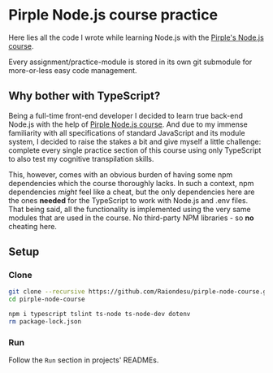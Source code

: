 # Pirple Node.js course practice
Here lies all the code I wrote while learning Node.js with the [Pirple's Node.js course](https://pirple.thinkific.com/courses/the-nodejs-master-class).

Every assignment/practice-module is stored in its own git submodule for more-or-less easy code management.

## Why bother with TypeScript?

Being a full-time front-end developer I decided to learn true back-end Node.js with the help of [Pirple Node.js course](https://pirple.thinkific.com/courses/the-nodejs-master-class). And due to my immense familiarity with all specifications of standard JavaScript and its module system, I decided to raise the stakes a bit and give myself a little challenge: complete every single practice section of this course using only TypeScript to also test my cognitive transpilation skills.

This, however, comes with an obvious burden of having some npm dependencies which the course thoroughly lacks. In such a context, npm dependencies *might* feel like a cheat, but the only dependencies here are the ones **needed** for the TypeScript to work with Node.js and .env files. That being said, all the functionality is implemented using the very same modules that are used in the course. No third-party NPM libraries - so **no** cheating here.

## Setup

### Clone
```bash
git clone --recursive https://github.com/Raiondesu/pirple-node-course.git
cd pirple-node-course

npm i typescript tslint ts-node ts-node-dev dotenv
rm package-lock.json
```

### Run
Follow the `Run` section in projects' READMEs.
